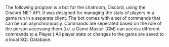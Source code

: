 The following program is a bot for the chatroom, Discord, using the Discord.NET API.
It was designed for managing the stats of players in a game run in a separate client.
The bot comes with a set of commands that can be run asynchronously.
Commands are seperated based on the role of the person accessing them (i.e. a Game Master (GM) can access different commands to a Player.)
All player stats or changes to the game are saved to a local SQL Database.
